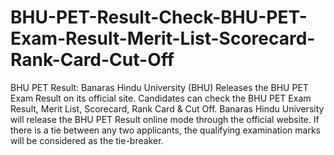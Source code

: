 # BHU-PET-Result-Check-BHU-PET-Exam-Result-Merit-List-Scorecard-Rank-Card-Cut-Off
BHU PET Result: Banaras Hindu University (BHU) Releases the BHU PET Exam Result on its official site. Candidates can check the BHU PET Exam Result, Merit List, Scorecard, Rank Card &amp; Cut Off. Banaras Hindu University will release the BHU PET Result online mode through the official website. If there is a tie between any two applicants, the qualifying examination marks will be considered as the tie-breaker.
